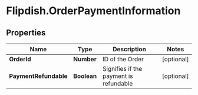 # Flipdish.OrderPaymentInformation

## Properties

Name | Type | Description | Notes
------------ | ------------- | ------------- | -------------
**OrderId** | **Number** | ID of the Order | [optional] 
**PaymentRefundable** | **Boolean** | Signifies if the payment is refundable | [optional] 



